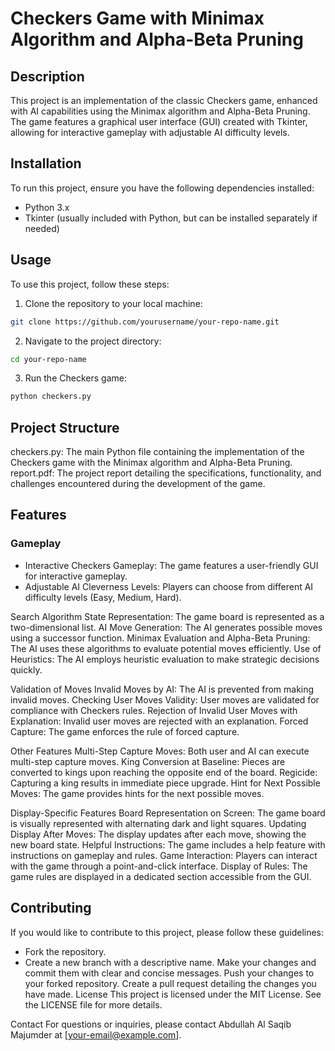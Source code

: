 # Checkers Game with Minimax Algorithm and Alpha-Beta Pruning

## Description

This project is an implementation of the classic Checkers game, enhanced with AI capabilities using the Minimax algorithm and Alpha-Beta Pruning. The game features a graphical user interface (GUI) created with Tkinter, allowing for interactive gameplay with adjustable AI difficulty levels.

## Installation

To run this project, ensure you have the following dependencies installed:

- Python 3.x
- Tkinter (usually included with Python, but can be installed separately if needed)

## Usage

To use this project, follow these steps:

1. Clone the repository to your local machine:

```bash
git clone https://github.com/yourusername/your-repo-name.git
```

2. Navigate to the project directory:

```bash
cd your-repo-name
```

3. Run the Checkers game:

```bash
python checkers.py
```

## Project Structure
checkers.py: The main Python file containing the implementation of the Checkers game with the Minimax algorithm and Alpha-Beta Pruning.
report.pdf: The project report detailing the specifications, functionality, and challenges encountered during the development of the game.

## Features
### Gameplay
- Interactive Checkers Gameplay: The game features a user-friendly GUI for interactive gameplay.
- Adjustable AI Cleverness Levels: Players can choose from different AI difficulty levels (Easy, Medium, Hard).
  
Search Algorithm
State Representation: The game board is represented as a two-dimensional list.
AI Move Generation: The AI generates possible moves using a successor function.
Minimax Evaluation and Alpha-Beta Pruning: The AI uses these algorithms to evaluate potential moves efficiently.
Use of Heuristics: The AI employs heuristic evaluation to make strategic decisions quickly.


Validation of Moves
Invalid Moves by AI: The AI is prevented from making invalid moves.
Checking User Moves Validity: User moves are validated for compliance with Checkers rules.
Rejection of Invalid User Moves with Explanation: Invalid user moves are rejected with an explanation.
Forced Capture: The game enforces the rule of forced capture.


Other Features
Multi-Step Capture Moves: Both user and AI can execute multi-step capture moves.
King Conversion at Baseline: Pieces are converted to kings upon reaching the opposite end of the board.
Regicide: Capturing a king results in immediate piece upgrade.
Hint for Next Possible Moves: The game provides hints for the next possible moves.


Display-Specific Features
Board Representation on Screen: The game board is visually represented with alternating dark and light squares.
Updating Display After Moves: The display updates after each move, showing the new board state.
Helpful Instructions: The game includes a help feature with instructions on gameplay and rules.
Game Interaction: Players can interact with the game through a point-and-click interface.
Display of Rules: The game rules are displayed in a dedicated section accessible from the GUI.


## Contributing
If you would like to contribute to this project, please follow these guidelines:
- Fork the repository.
- Create a new branch with a descriptive name.
Make your changes and commit them with clear and concise messages.
Push your changes to your forked repository.
Create a pull request detailing the changes you have made.
License
This project is licensed under the MIT License. See the LICENSE file for more details.

Contact
For questions or inquiries, please contact Abdullah Al Saqib Majumder at [your-email@example.com].
